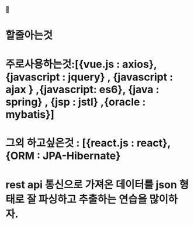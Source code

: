### 👋

# 할줄아는것
# 주로사용하는것:[{vue.js : axios},{javascript : jquery} , {javascript : ajax } ,{javascript: es6}, {java : spring} , {jsp : jstl} ,{oracle : mybatis}]
# 그외 하고싶은것 : [{react.js : react},{ORM : JPA-Hibernate}
# rest api 통신으로 가져온 데이터를 json 형태로 잘 파싱하고 추출하는 연습을 많이하자.
